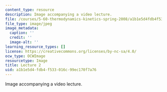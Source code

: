 ```yaml
---
content_type: resource
description: Image accompanying a video lecture.
file: /courses/5-60-thermodynamics-kinetics-spring-2008/a1b1e5d4fdb4f533016c99ec170f7a76_lec02_th.jpg
file_type: image/jpeg
image_metadata:
  caption: ''
  credit: ''
  image-alt: ''
learning_resource_types: []
license: https://creativecommons.org/licenses/by-nc-sa/4.0/
ocw_type: OCWImage
resourcetype: Image
title: Lecture 2
uid: a1b1e5d4-fdb4-f533-016c-99ec170f7a76
---
```

Image accompanying a video lecture.